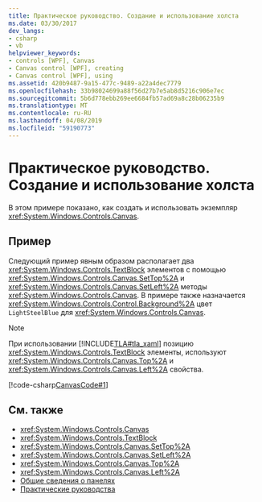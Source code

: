 ```yaml
---
title: Практическое руководство. Создание и использование холста
ms.date: 03/30/2017
dev_langs:
- csharp
- vb
helpviewer_keywords:
- controls [WPF], Canvas
- Canvas control [WPF], creating
- Canvas control [WPF], using
ms.assetid: 420b9487-9a15-477c-9489-a22a4dec7779
ms.openlocfilehash: 33b98024699a88f56d27b7e5ab8d5216c906e7ec
ms.sourcegitcommit: 5b6d778ebb269ee6684fb57ad69a8c28b06235b9
ms.translationtype: MT
ms.contentlocale: ru-RU
ms.lasthandoff: 04/08/2019
ms.locfileid: "59190773"
---
```

# <a name="how-to-create-and-use-a-canvas"></a>Практическое руководство. Создание и использование холста
В этом примере показано, как создать и использовать экземпляр <xref:System.Windows.Controls.Canvas>.  
  
## <a name="example"></a>Пример  
 Следующий пример явным образом располагает два <xref:System.Windows.Controls.TextBlock> элементов с помощью <xref:System.Windows.Controls.Canvas.SetTop%2A> и <xref:System.Windows.Controls.Canvas.SetLeft%2A> методы <xref:System.Windows.Controls.Canvas>. В примере также назначается <xref:System.Windows.Controls.Control.Background%2A> цвет `LightSteelBlue` для <xref:System.Windows.Controls.Canvas>.  
  
> [!NOTE]
>  При использовании [!INCLUDE[TLA#tla_xaml](../../../../includes/tlasharptla-xaml-md.md)] позицию <xref:System.Windows.Controls.TextBlock> элементы, используют <xref:System.Windows.Controls.Canvas.Top%2A> и <xref:System.Windows.Controls.Canvas.Left%2A> свойства.  
  
 [!code-csharp[CanvasCode#1](~/samples/snippets/csharp/VS_Snippets_Wpf/CanvasCode/CSharp/Canvas_Code.cs#1)]
   
  
## <a name="see-also"></a>См. также

- <xref:System.Windows.Controls.Canvas>
- <xref:System.Windows.Controls.TextBlock>
- <xref:System.Windows.Controls.Canvas.SetTop%2A>
- <xref:System.Windows.Controls.Canvas.SetLeft%2A>
- <xref:System.Windows.Controls.Canvas.Top%2A>
- <xref:System.Windows.Controls.Canvas.Left%2A>
- [Общие сведения о панелях](panels-overview.md)
- [Практические руководства](canvas-how-to-topics.md)
